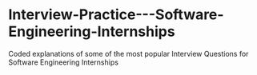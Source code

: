 # Interview-Practice---Software-Engineering-Internships
Coded explanations of some of the most popular Interview Questions for Software Engineering Internships
